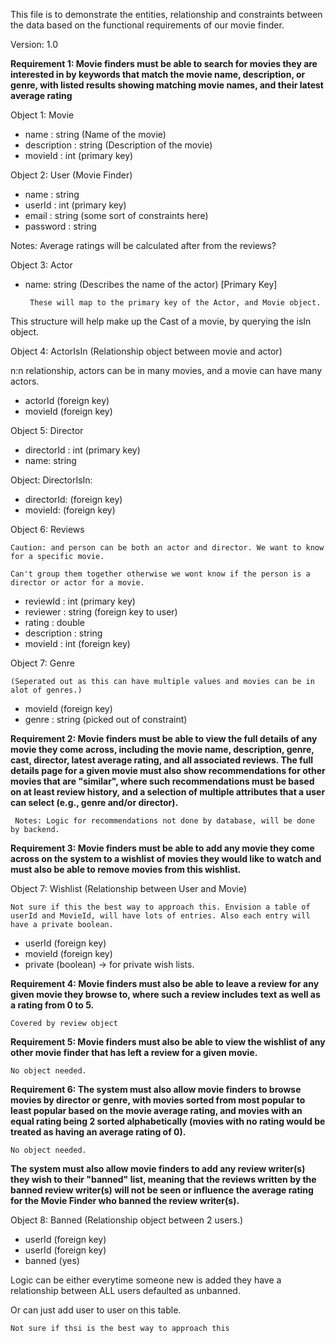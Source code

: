 This file is to demonstrate the entities, relationship and constraints between the data based on the functional requirements of our movie finder.

Version: 1.0

**Requirement 1: Movie finders must be able to search for movies they are interested in
by keywords that match the movie name, description, or genre, with
listed results showing matching movie names, and their latest average
rating**

Object 1: Movie
 - name : string (Name of the movie)
 - description : string (Description of the movie)
 - movieId : int (primary key)

Object 2: User (Movie Finder)
 - name : string 
 - userId : int (primary key)
 - email : string (some sort of constraints here)
 - password : string 

Notes: Average ratings will be calculated after from the reviews?

Object 3: Actor
 - name: string (Describes the name of the actor) [Primary Key]

        These will map to the primary key of the Actor, and Movie object.
This structure will help make up the Cast of a movie, by querying the isIn object.

Object 4: ActorIsIn (Relationship object between movie and actor)

n:n relationship, actors can be in many movies, and a movie can have many actors.

 - actorId (foreign key)
 - movieId (foreign key) 

Object 5: Director 
 - directorId : int (primary key)
 - name: string 
 
Object: DirectorIsIn:
 - directorId: (foreign key)
 - movieId: (foreign key) 


Object 6: Reviews 

    Caution: and person can be both an actor and director. We want to know for a specific movie.
        
    Can't group them together otherwise we wont know if the person is a director or actor for a movie.
 - reviewId : int (primary key)
 - reviewer : string (foreign key to user)
 - rating : double 
 - description : string 
 - movieId : int (foreign key)

Object 7: Genre 

    (Seperated out as this can have multiple values and movies can be in alot of genres.)

- movieId (foreign key)
- genre : string (picked out of constraint)





**Requirement 2: Movie finders must be able to view the full details of any movie they
come across, including the movie name, description, genre, cast,
director, latest average rating, and all associated reviews. The full details
page for a given movie must also show recommendations for other
movies that are "similar", where such recommendations must be based
on at least review history, and a selection of multiple attributes that a
user can select (e.g., genre and/or director).**

     Notes: Logic for recommendations not done by database, will be done by backend.

**Requirement 3: Movie finders must be able to add any movie they come across on the
system to a wishlist of movies they would like to watch and must also be
able to remove movies from this wishlist.**

Object 7: Wishlist (Relationship between User and Movie)
    
    Not sure if this the best way to approach this. Envision a table of userId and MovieId, will have lots of entries. Also each entry will have a private boolean.
    
- userId (foreign key)
- movieId (foreign key)
- private (boolean) -> for private wish lists.

**Requirement 4: Movie finders must also be able to leave a review for any given movie
they browse to, where such a review includes text as well as a rating
from 0 to 5.**

    Covered by review object

**Requirement 5: Movie finders must also be able to view the wishlist of any other movie
finder that has left a review for a given movie.**
    
    No object needed.

**Requirement 6: The system must also allow movie finders to browse movies by director
or genre, with movies sorted from most popular to least popular based
on the movie average rating, and movies with an equal rating being
2
sorted alphabetically (movies with no rating would be treated as having
an average rating of 0).**
    
    No object needed.

**The system must also allow movie finders to add any review writer(s)
they wish to their "banned" list, meaning that the reviews written by the
banned review writer(s) will not be seen or influence the average rating
for the Movie Finder who banned the review writer(s).**

Object 8: Banned (Relationship object between 2 users.)

- userId (foreign key)
- userId (foreign key)
- banned (yes)

Logic can be either everytime someone new is added they have a relationship between ALL users defaulted as unbanned.

Or can just add user to user on this table.

    Not sure if thsi is the best way to approach this









